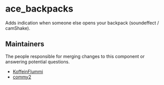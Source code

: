 ace_backpacks
=================

Adds indication when someone else opens your backpack (soundeffect / camShake).

## Maintainers

The people responsible for merging changes to this component or answering potential questions.

- [KoffeinFlummi](https://github.com/KoffeinFlummi)
- [commy2](https://github.com/commy2)
